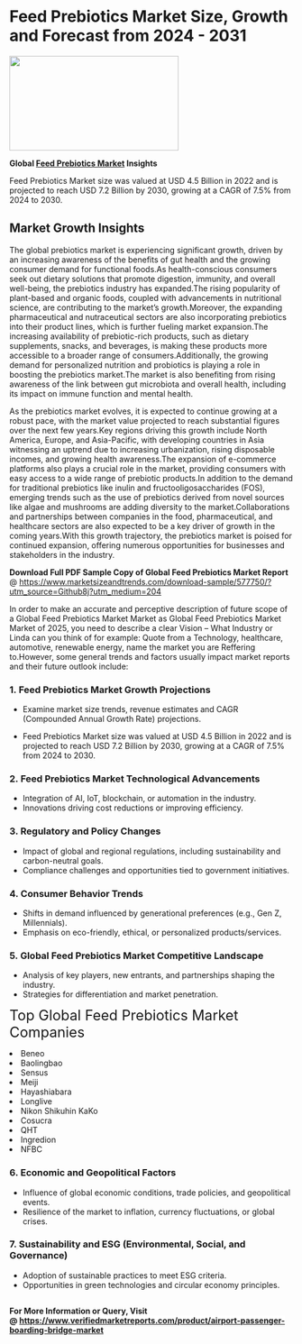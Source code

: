<H1>Feed Prebiotics Market Size, Growth and Forecast from 2024 - 2031</H1><img class="aligncenter size-medium wp-image-584254" src="https://thirdeyenews.in/wp-content/uploads/2024/09/Global-Market-Research-300x168.jpeg" alt="" width="300" height="168" /><p><strong>Global&nbsp;<a href="https://www.marketsizeandtrends.com/download-sample/577750/?utm_source=Github8j?utm_medium=204">Feed Prebiotics Market</a> Insights</strong></p><p>Feed Prebiotics Market size was valued at USD 4.5 Billion in 2022 and is projected to reach USD 7.2 Billion by 2030, growing at a CAGR of 7.5% from 2024 to 2030.</p><p><h2>Market Growth Insights</h2> <p>The global prebiotics market is experiencing significant growth, driven by an increasing awareness of the benefits of gut health and the growing consumer demand for functional foods.As health-conscious consumers seek out dietary solutions that promote digestion, immunity, and overall well-being, the prebiotics industry has expanded.The rising popularity of plant-based and organic foods, coupled with advancements in nutritional science, are contributing to the market’s growth.Moreover, the expanding pharmaceutical and nutraceutical sectors are also incorporating prebiotics into their product lines, which is further fueling market expansion.The increasing availability of prebiotic-rich products, such as dietary supplements, snacks, and beverages, is making these products more accessible to a broader range of consumers.Additionally, the growing demand for personalized nutrition and probiotics is playing a role in boosting the prebiotics market.The market is also benefiting from rising awareness of the link between gut microbiota and overall health, including its impact on immune function and mental health.</p> <p>As the prebiotics market evolves, it is expected to continue growing at a robust pace, with the market value projected to reach substantial figures over the next few years.Key regions driving this growth include North America, Europe, and Asia-Pacific, with developing countries in Asia witnessing an uptrend due to increasing urbanization, rising disposable incomes, and growing health awareness.The expansion of e-commerce platforms also plays a crucial role in the market, providing consumers with easy access to a wide range of prebiotic products.In addition to the demand for traditional prebiotics like inulin and fructooligosaccharides (FOS), emerging trends such as the use of prebiotics derived from novel sources like algae and mushrooms are adding diversity to the market.Collaborations and partnerships between companies in the food, pharmaceutical, and healthcare sectors are also expected to be a key driver of growth in the coming years.With this growth trajectory, the prebiotics market is poised for continued expansion, offering numerous opportunities for businesses and stakeholders in the industry.</p> <p><span class=""><strong>Download Full PDF Sample Copy of Global Feed Prebiotics Market Report</strong> @ <a href="https://www.marketsizeandtrends.com/download-sample/577750/?utm_source=Github8j?utm_medium=204" target="_blank">https://www.marketsizeandtrends.com/download-sample/577750/?utm_source=Github8j?utm_medium=204</a></span></p><p>In order to make an accurate and perceptive description of future scope of a Global&nbsp;Feed Prebiotics Market Market as Global&nbsp;Feed Prebiotics Market Market of 2025, you need to describe a clear Vision &ndash; What Industry or Linda can you think of for example: Quote from a Technology, healthcare, automotive, renewable energy, name the market you are Reffering to.However, some general trends and factors usually impact market reports and their future outlook include:</p><h3>1.&nbsp;<strong>Feed Prebiotics Market Growth Projections</strong></h3><ul><li>Examine market size trends, revenue estimates and CAGR (Compounded Annual Growth Rate) projections.</li><li><p>Feed Prebiotics Market size was valued at USD 4.5 Billion in 2022 and is projected to reach USD 7.2 Billion by 2030, growing at a CAGR of 7.5% from 2024 to 2030.</p></li></ul><h3>2.&nbsp;<strong>Feed Prebiotics Market Technological Advancements</strong></h3><ul><li>Integration of AI, IoT, blockchain, or automation in the industry.</li><li>Innovations driving cost reductions or improving efficiency.</li></ul><h3>3.&nbsp;<strong>Regulatory and Policy Changes</strong></h3><ul><li>Impact of global and regional regulations, including sustainability and carbon-neutral goals.</li><li>Compliance challenges and opportunities tied to government initiatives.</li></ul><h3>4.&nbsp;<strong>Consumer Behavior Trends</strong></h3><ul><li>Shifts in demand influenced by generational preferences (e.g., Gen Z, Millennials).</li><li>Emphasis on eco-friendly, ethical, or personalized products/services.</li></ul><h3>5.&nbsp;<strong>Global Feed Prebiotics Market Competitive Landscape</strong></h3><ul><li>Analysis of key players, new entrants, and partnerships shaping the industry.</li><li>Strategies for differentiation and market penetration.</li></ul><p data-pm-slice="1 1 []"><span style="color: inherit; font-family: inherit; font-size: 25px;">Top Global Feed Prebiotics Market Companies</span></p><div class="" data-test-id=""><p><li>Beneo</li><li> Baolingbao</li><li> Sensus</li><li> Meiji</li><li> Hayashiabara</li><li> Longlive</li><li> Nikon Shikuhin KaKo</li><li> Cosucra</li><li> QHT</li><li> Ingredion</li><li> NFBC</li></p></div><h3>6.&nbsp;<strong>Economic and Geopolitical Factors</strong></h3><ul><li>Influence of global economic conditions, trade policies, and geopolitical events.</li><li>Resilience of the market to inflation, currency fluctuations, or global crises.</li></ul><h3>7.&nbsp;<strong>Sustainability and ESG (Environmental, Social, and Governance)</strong></h3><ul><li>Adoption of sustainable practices to meet ESG criteria.</li><li>Opportunities in green technologies and circular economy principles.</li></ul><h2><strong style="font-size: 14px;">For More Information or Query, Visit @&nbsp;</strong><a style="background-color: #ffffff; font-size: 14px;" href="https://www.marketsizeandtrends.com/report/feed-prebiotics-market/" target="_blank">https://www.verifiedmarketreports.com/product/airport-passenger-boarding-bridge-market</a></h2>